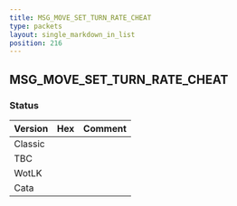 ```yaml
---
title: MSG_MOVE_SET_TURN_RATE_CHEAT
type: packets
layout: single_markdown_in_list
position: 216
---
```


## MSG_MOVE_SET_TURN_RATE_CHEAT

### Status

Version | Hex | Comment
---------- | ---------- | ---------- 
Classic |  |  
TBC |  |  
WotLK |  |  
Cata |  |  
